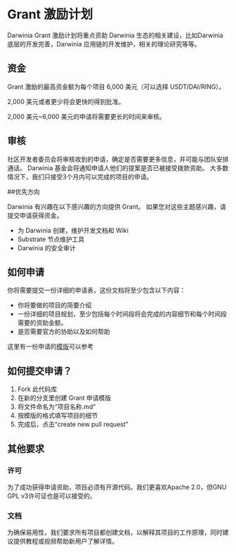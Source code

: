 # Grant 激励计划

Darwinia Grant 激励计划将重点资助 Darwinia 生态的相关建设，比如Darwinia 底层的开发完善，Darwinia 应用链的开发维护，相关的理论研究等等。

## 资金

Grant 激励的最高资金额为每个项目 6,000 美元（可以选择 USDT/DAI/RING）。

2,000 美元或者更少将会更快的得到批准。

2,000 美元~6,000 美元的申请将需要更长的时间来审核。

## 审核

社区开发者委员会将审核收到的申请，确定是否需要更多信息，并可能与团队安排通话。
Darwinia 基金会将通知申请人他们的提案是否已被接受拨款资助。
大多数情况下，我们只接受3个月内可以完成的项目的申请。

##优先方向

Darwinia 有兴趣在以下感兴趣的方向提供 Grant。 如果您对这些主题感兴趣，请提交申请获得资金。
- 为 Darwinia 创建，维护开发文档和 Wiki
- Substrate 节点维护工具
- Darwinia 的安全审计

## 如何申请

你将需要提交一份详细的申请表，这份文档将至少包含以下内容：

- 你将要做的项目的简要介绍
- 一份详细的项目规划，至少包括每个时间段将会完成的内容细节和每个时间段需要的资助金额。
- 是否需要官方的协助以及如何帮助

这里有一份申请的[模版](./grant_application_template.md)可以参考

## 如何提交申请？

1. Fork 此代码库
2. 在新的分支里创建 Grant 申请模版
3. 将文件命名为“项目名称.md”
4. 按模版的格式填写项目的细节
5. 完成后，点击“create new pull request”

## 其他要求

### 许可

为了成功获得申请资助，项目必须有开源代码。我们更喜欢Apache 2.0，但GNU GPL v3许可证也是可以接受的。

### 文档

为确保易用性，我们要求所有项目都创建文档，以解释其项目的工作原理，同时建议提供教程或视频帮助新用户了解详情。
